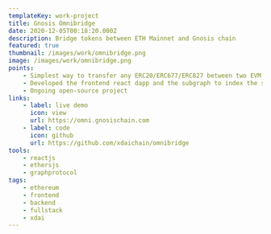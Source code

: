 ```yaml
---
templateKey: work-project
title: Gnosis Omnibridge
date: 2020-12-05T00:18:20.000Z
description: Bridge tokens between ETH Mainnet and Gnosis chain
featured: true
thumbnail: /images/work/omnibridge.png
image: /images/work/omnibridge.png
points:
    - Simplest way to transfer any ERC20/ERC677/ERC827 between two EVM compatible blockchains.
    - Developed the frontend react dapp and the subgraph to index the smart-contracts.
    - Ongoing open-source project
links:
    - label: live demo
      icon: view
      url: https://omni.gnosischain.com
    - label: code
      icon: github
      url: https://github.com/xdaichain/omnibridge
tools:
    - reactjs
    - ethersjs
    - graphprotocol
tags:
    - ethereum
    - frontend
    - backend
    - fullstack
    - xdai
---
```

